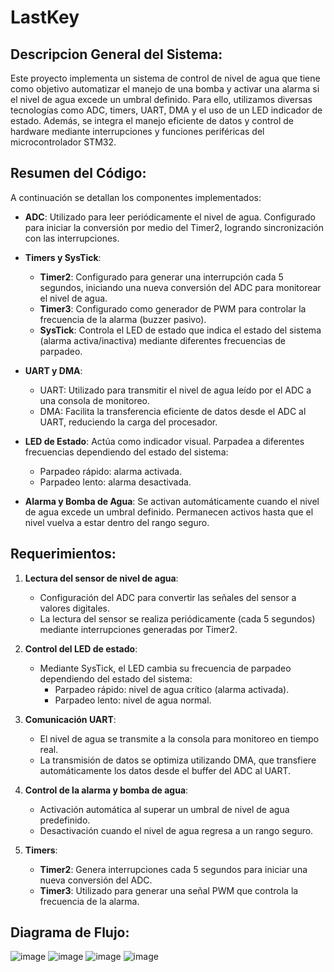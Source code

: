 # LastKey

## Descripcion General del Sistema:
Este proyecto implementa un sistema de control de nivel de agua que tiene como objetivo automatizar el manejo de una bomba y activar una alarma si el nivel de agua excede un umbral definido. Para ello, utilizamos diversas tecnologías como ADC, timers, UART, DMA y el uso de un LED indicador de estado. Además, se integra el manejo eficiente de datos y control de hardware mediante interrupciones y funciones periféricas del microcontrolador STM32.


## Resumen del Código:
A continuación se detallan los componentes implementados:

- **ADC**: Utilizado para leer periódicamente el nivel de agua. Configurado para iniciar la conversión por medio del Timer2, logrando sincronización con las interrupciones.

- **Timers y SysTick**:
  - **Timer2**: Configurado para generar una interrupción cada 5 segundos, iniciando una nueva conversión del ADC para monitorear el nivel de agua.
  - **Timer3**: Configurado como generador de PWM para controlar la frecuencia de la alarma (buzzer pasivo).
  - **SysTick**: Controla el LED de estado que indica el estado del sistema (alarma activa/inactiva) mediante diferentes frecuencias de parpadeo.

- **UART y DMA**: 
  - UART: Utilizado para transmitir el nivel de agua leído por el ADC a una consola de monitoreo.
  - DMA: Facilita la transferencia eficiente de datos desde el ADC al UART, reduciendo la carga del procesador.

- **LED de Estado**: Actúa como indicador visual. Parpadea a diferentes frecuencias dependiendo del estado del sistema:
  - Parpadeo rápido: alarma activada.
  - Parpadeo lento: alarma desactivada.

- **Alarma y Bomba de Agua**: Se activan automáticamente cuando el nivel de agua excede un umbral definido. Permanecen activos hasta que el nivel vuelva a estar dentro del rango seguro.


## Requerimientos:
1. **Lectura del sensor de nivel de agua**:
   - Configuración del ADC para convertir las señales del sensor a valores digitales.
   - La lectura del sensor se realiza periódicamente (cada 5 segundos) mediante interrupciones generadas por Timer2.

2. **Control del LED de estado**:
   - Mediante SysTick, el LED cambia su frecuencia de parpadeo dependiendo del estado del sistema:
     - Parpadeo rápido: nivel de agua crítico (alarma activada).
     - Parpadeo lento: nivel de agua normal.

3. **Comunicación UART**:
   - El nivel de agua se transmite a la consola para monitoreo en tiempo real.
   - La transmisión de datos se optimiza utilizando DMA, que transfiere automáticamente los datos desde el buffer del ADC al UART.

4. **Control de la alarma y bomba de agua**:
   - Activación automática al superar un umbral de nivel de agua predefinido.
   - Desactivación cuando el nivel de agua regresa a un rango seguro.

5. **Timers**:
   - **Timer2**: Genera interrupciones cada 5 segundos para iniciar una nueva conversión del ADC.
   - **Timer3**: Utilizado para generar una señal PWM que controla la frecuencia de la alarma.


## Diagrama de Flujo:
![image](https://github.com/user-attachments/assets/c71f6a14-9be3-4130-a8ff-d4e19abba010)
![image](https://github.com/user-attachments/assets/75bb9de7-ba86-4472-89c4-210bcd201e9e)
![image](https://github.com/user-attachments/assets/4ac2a041-2e6c-4246-85ff-6325c36fa42a)
![image](https://github.com/user-attachments/assets/9020fdf5-82ed-4f22-97c8-d752fd37ad43)

